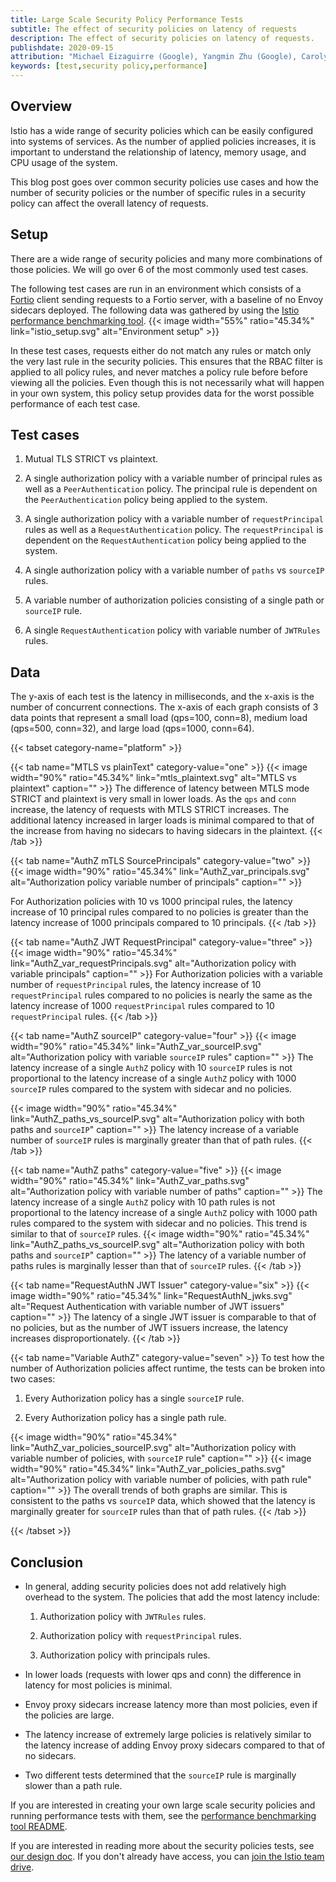 ```yaml
---
title: Large Scale Security Policy Performance Tests
subtitle: The effect of security policies on latency of requests
description: The effect of security policies on latency of requests.
publishdate: 2020-09-15
attribution: "Michael Eizaguirre (Google), Yangmin Zhu (Google), Carolyn Hu (Google)"
keywords: [test,security policy,performance]
---
```


## Overview

Istio has a wide range of security policies which can be easily configured into systems of services. As the number of applied policies increases, it is important to understand the relationship of latency, memory usage, and CPU usage of the system.

This blog post goes over common security policies use cases and how the number of security policies or the number of specific rules in a security policy can affect the overall latency of requests.

## Setup

There are a wide range of security policies and many more combinations of those policies. We will go over 6 of the most commonly used test cases.

The following test cases are run in an environment which consists of a [Fortio](https://fortio.org/) client sending requests to a Fortio server, with a baseline of no Envoy sidecars deployed. The following data was gathered by using the [Istio performance benchmarking tool](https://github.com/istio/tools/tree/master/perf/benchmark).
{{< image width="55%" ratio="45.34%"
    link="istio_setup.svg"
    alt="Environment setup"
    >}}

In these test cases, requests either do not match any rules or match only the very last rule in the security policies. This ensures that the RBAC filter is applied to all policy rules, and never matches a policy rule before before viewing all the policies. Even though this is not necessarily what will happen in your own system, this policy setup provides data for the worst possible performance of each test case.

## Test cases

1. Mutual TLS STRICT vs plaintext.

1. A single authorization policy with a variable number of principal rules as well as a `PeerAuthentication` policy. The principal rule is dependent on the `PeerAuthentication` policy being applied to the system.

1. A single authorization policy with a variable number of `requestPrincipal` rules as well as a `RequestAuthentication` policy. The `requestPrincipal` is dependent on the `RequestAuthentication` policy being applied to the system.

1. A single authorization policy with a variable number of `paths` vs `sourceIP` rules.

1. A variable number of authorization policies consisting of a single path or `sourceIP` rule.

1. A single `RequestAuthentication` policy with variable number of `JWTRules` rules.

## Data

The y-axis of each test is the latency in milliseconds, and the x-axis is the number of concurrent connections. The x-axis of each graph consists of 3 data points that represent a small load (qps=100, conn=8), medium load (qps=500, conn=32), and large load (qps=1000, conn=64).

{{< tabset category-name="platform" >}}

{{< tab name="MTLS vs plainText" category-value="one" >}}
{{< image width="90%" ratio="45.34%"
    link="mtls_plaintext.svg"
    alt="MTLS vs plaintext"
    caption=""
    >}}
The difference of latency between MTLS mode STRICT and plaintext is very small in lower loads. As the `qps` and `conn` increase, the latency of requests with MTLS STRICT increases. The additional latency increased in larger loads is minimal compared to that of the increase from having no sidecars to having sidecars in the plaintext.
{{< /tab >}}

{{< tab name="AuthZ mTLS SourcePrincipals" category-value="two" >}}
{{< image width="90%" ratio="45.34%"
    link="AuthZ_var_principals.svg"
    alt="Authorization policy variable number of principals"
    caption=""
    >}}

For Authorization policies with 10 vs 1000 principal rules, the latency increase of 10 principal rules compared to no policies is greater than the latency increase of 1000 principals compared to 10 principals.
{{< /tab >}}

{{< tab name="AuthZ JWT RequestPrincipal" category-value="three" >}}
{{< image width="90%" ratio="45.34%"
    link="AuthZ_var_requestPrincipals.svg"
    alt="Authorization policy with variable principals"
    caption=""
    >}}
For Authorization policies with a variable number of `requestPrincipal` rules, the latency increase of 10 `requestPrincipal` rules compared to no policies is nearly the same as the latency increase of 1000 `requestPrincipal` rules compared to 10 `requestPrincipal` rules.
{{< /tab >}}

{{< tab name="AuthZ sourceIP" category-value="four" >}}
{{< image width="90%" ratio="45.34%"
    link="AuthZ_var_sourceIP.svg"
    alt="Authorization policy with variable `sourceIP` rules"
    caption=""
    >}}
The latency increase of a single `AuthZ` policy with 10 `sourceIP` rules is not proportional to the latency increase of a single `AuthZ` policy with 1000 `sourceIP` rules compared to the system with sidecar and no policies.

{{< image width="90%" ratio="45.34%"
    link="AuthZ_paths_vs_sourceIP.svg"
    alt="Authorization policy with both paths and `sourceIP`"
    caption=""
    >}}
The latency increase of a variable number of `sourceIP` rules is marginally greater than that of path rules.
{{< /tab >}}

{{< tab name="AuthZ paths" category-value="five" >}}
{{< image width="90%" ratio="45.34%"
    link="AuthZ_var_paths.svg"
    alt="Authorization policy with variable number of paths"
    caption=""
    >}}
The latency increase of a single `AuthZ` policy with 10 path rules is not proportional to the latency increase of a single `AuthZ` policy with 1000 path rules compared to the system with sidecar and no policies. This trend is similar to that of `sourceIP` rules.
{{< image width="90%" ratio="45.34%"
    link="AuthZ_paths_vs_sourceIP.svg"
    alt="Authorization policy with both paths and `sourceIP`"
    caption=""
    >}}
The latency of a variable number of paths rules is marginally lesser than that of `sourceIP` rules.
{{< /tab >}}

{{< tab name="RequestAuthN JWT Issuer" category-value="six" >}}
{{< image width="90%" ratio="45.34%"
    link="RequestAuthN_jwks.svg"
    alt="Request Authentication with variable number of JWT issuers"
    caption=""
    >}}
The latency of a single JWT issuer is comparable to that of no policies, but as the number of JWT issuers increase, the latency increases disproportionately.
{{< /tab >}}

{{< tab name="Variable AuthZ" category-value="seven" >}}
To test how the number of Authorization policies affect runtime, the tests can be broken into two cases:

1. Every Authorization policy has a single `sourceIP` rule.

1. Every Authorization policy has a single path rule.

{{< image width="90%" ratio="45.34%"
    link="AuthZ_var_policies_sourceIP.svg"
    alt="Authorization policy with variable number of policies, with `sourceIP` rule"
    caption=""
    >}}
{{< image width="90%" ratio="45.34%"
    link="AuthZ_var_policies_paths.svg"
    alt="Authorization policy with variable number of policies, with path rule"
    caption=""
    >}}
The overall trends of both graphs are similar. This is consistent to the paths vs `sourceIP` data, which showed that the latency is marginally greater for `sourceIP` rules than that of path rules.
{{< /tab >}}

{{< /tabset >}}

## Conclusion

- In general, adding security policies does not add relatively high overhead to the system. The policies that add the most latency include:

    1. Authorization policy with `JWTRules` rules.

    1. Authorization policy with `requestPrincipal` rules.

    1. Authorization policy with principals rules.

- In lower loads (requests with lower qps and conn) the difference in latency for most policies is minimal.

- Envoy proxy sidecars increase latency more than most policies, even if the policies are large.

- The latency increase of extremely large policies is relatively similar to the latency increase of adding Envoy proxy sidecars compared to that of no sidecars.

- Two different tests determined that the `sourceIP` rule is marginally slower than a path rule.

If you are interested in creating your own large scale security policies and running performance tests with them, see the [performance benchmarking tool README](https://github.com/istio/tools/tree/master/perf/benchmark/security/generate_policies).

If you are interested in reading more about the security policies tests, see [our design doc](https://docs.google.com/document/d/1ZP9eQ_2EJEG12xnfsoo7125FDN38r62iqY1PUn9Dz-0/edit?usp=sharing). If you don't already have access, you can [join the Istio team drive](/pt-br/get-involved/).
